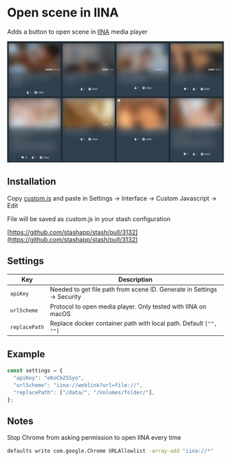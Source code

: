# Open scene in IINA

Adds a button to open scene in [IINA](https://iina.io/) media player

![screenshot](screenshot.png)

## Installation

Copy [custom.js](https://raw.githubusercontent.com/stashapp/CommunityScripts/main/custom_javascript/open_scene_in_iina/custom.js) and paste in Settings → Interface → Custom Javascript → Edit

File will be saved as custom.js in your stash configuration

[https://github.com/stashapp/stash/pull/3132](https://github.com/stashapp/stash/pull/3132)

## Settings

| Key | Description |
| - | - |
| `apiKey` | Needed to get file path from scene ID. Generate in Settings → Security |
| `urlScheme` | Protocol to open media player. Only tested with IINA on macOS |
| `replacePath` | Replace docker container path with local path. Default `["", ""]` |

## Example

```js
const settings = {
  "apiKey": "eKoCbZSSyo",
  "urlScheme": "iina://weblink?url=file://",
  "replacePath": ["/data/", "/Volumes/folder/"],
};
```

## Notes

Stop Chrome from asking permission to open IINA every time

```bash
defaults write com.google.Chrome URLAllowlist -array-add "iina://*"
```
